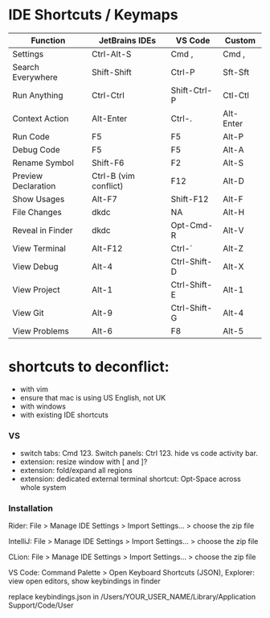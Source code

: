 # IDE Shortcuts / Keymaps

| Function            | JetBrains IDEs        | VS Code      | Custom    |
| ------------------- | --------------------- | ------------ | --------- |
| Settings            | Ctrl-Alt-S            | Cmd ,        | Cmd ,     |
| Search Everywhere   | Shift-Shift           | Ctrl-P       | Sft-Sft   | <VS Go To File />
| Run Anything        | Ctrl-Ctrl             | Shift-Ctrl-P | Ctl-Ctl   | <VS Show all commands />
| Context Action      | Alt-Enter             | Ctrl-.       | Alt-Enter | <VS Quick Fix />
| Run Code            | F5                    | F5           | Alt-P     | <VS Run is Debug, P for Play in Unity. Alt-E confl mac />
| Debug Code          | F5                    | F5           | Alt-A     |
| Rename Symbol       | Shift-F6              | F2           | Alt-S     |
| Preview Declaration | Ctrl-B (vim conflict) | F12          | Alt-D     | <JB Go To Declaration or Usages />
| Show Usages         | Alt-F7                | Shift-F12    | Alt-F     | <VS Peek References />
| File Changes        | dkdc                  | NA           | Alt-H     | <VS Open Changes />
| Reveal in Finder    | dkdc                  | Opt-Cmd-R    | Alt-V     | <VS Open Changes />
| View Terminal       | Alt-F12               | Ctrl-\`      | Alt-Z     | <JB Alt-2 conflict Mac € />
| View Debug          | Alt-4                 | Ctrl-Shift-D | Alt-X     | <VS Show Run and Debug. Alt-3 conflict with mac # />
| View Project        | Alt-1                 | Ctrl-Shift-E | Alt-1     | <VS Show Explorer />
| View Git            | Alt-9                 | Ctrl-Shift-G | Alt-4     | <VS Show Source Control />
| View Problems       | Alt-6                 | F8           | Alt-5     | <VS Toggle Problems />

# shortcuts to deconflict:
- with vim
- ensure that mac is using US English, not UK
- with windows
- with existing IDE shortcuts

### VS
- switch tabs: Cmd 123. Switch panels: Ctrl 123. hide vs code activity bar.
- extension: resize window with [ and ]?
- extension: fold/expand all regions
- extension: dedicated external terminal shortcut: Opt-Space across whole system

### Installation
Rider: File > Manage IDE Settings > Import Settings... > choose the zip file

IntelliJ: File > Manage IDE Settings > Import Settings... > choose the zip file

CLion: File > Manage IDE Settings > Import Settings... > choose the zip file

VS Code: Command Palette > Open Keyboard Shortcuts (JSON), Explorer: view open editors, show keybindings in finder

replace keybindings.json in /Users/YOUR_USER_NAME/Library/Application Support/Code/User

